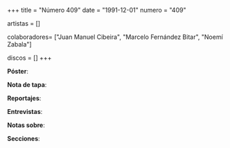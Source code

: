 +++
title = "Número 409"
date = "1991-12-01"
numero = "409"

artistas = []

colaboradores= ["Juan Manuel Cibeira", "Marcelo Fernández Bitar", "Noemí Zabala"]

discos = []
+++

**Póster**: 

**Nota de tapa**: 

**Reportajes**: 

**Entrevistas**: 

**Notas sobre**:

**Secciones**:
